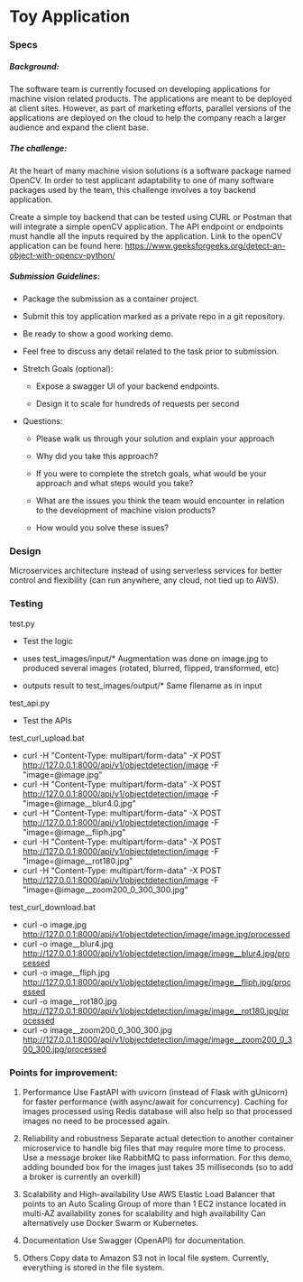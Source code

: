 # Toy Application 

### Specs

##### Background:

The software team is currently focused on developing applications for machine vision related products. 
The applications are meant to be deployed at client sites. 
However, as part of marketing efforts, parallel versions of the applications are deployed on the cloud to help the company reach a larger audience and expand the client base.


##### The challenge:

At the heart of many machine vision solutions is a software package named OpenCV. 
In order to test applicant adaptability to one of many software packages used by the team, this challenge involves a toy backend application.

Create a simple toy backend that can be tested using CURL or Postman that will integrate a simple openCV application. 
The API endpoint or endpoints must handle all the inputs required by the application. 
Link to the openCV application can be found here: https://www.geeksforgeeks.org/detect-an-object-with-opencv-python/


##### Submission Guidelines:

- Package the submission as a container project.

- Submit this toy application marked as a private repo in a git repository.

- Be ready to show a good working demo.

- Feel free to discuss any detail related to the task prior to submission.

- Stretch Goals (optional):

    - Expose a swagger UI of your backend endpoints.

    - Design it to scale for hundreds of requests per second

- Questions:

    - Please walk us through your solution and explain your approach

    - Why did you take this approach?

    - If you were to complete the stretch goals, what would be your approach and what steps would you take?

    - What are the issues you think the team would encounter in relation to the development of machine vision products?

    - How would you solve these issues?


### Design

Microservices architecture instead of using serverless services for better control and flexibility (can run anywhere, any cloud, not tied up to AWS).


### Testing

test.py

- Test the logic

- uses test_images/input/*
  Augmentation was done on image.jpg to produced several images (rotated, blurred, flipped, transformed, etc)

- outputs result to test_images/output/*
  Same filename as in input


test_api.py

- Test the APIs


test_curl_upload.bat

- curl -H "Content-Type: multipart/form-data" -X POST http://127.0.0.1:8000/api/v1/objectdetection/image -F "image=@image.jpg" 
- curl -H "Content-Type: multipart/form-data" -X POST http://127.0.0.1:8000/api/v1/objectdetection/image -F "image=@image__blur4.0.jpg" 
- curl -H "Content-Type: multipart/form-data" -X POST http://127.0.0.1:8000/api/v1/objectdetection/image -F "image=@image__fliph.jpg" 
- curl -H "Content-Type: multipart/form-data" -X POST http://127.0.0.1:8000/api/v1/objectdetection/image -F "image=@image__rot180.jpg" 
- curl -H "Content-Type: multipart/form-data" -X POST http://127.0.0.1:8000/api/v1/objectdetection/image -F "image=@image__zoom200_0_300_300.jpg" 


test_curl_download.bat

- curl -o image.jpg http://127.0.0.1:8000/api/v1/objectdetection/image/image.jpg/processed
- curl -o image__blur4.jpg http://127.0.0.1:8000/api/v1/objectdetection/image/image__blur4.jpg/processed
- curl -o image__fliph.jpg http://127.0.0.1:8000/api/v1/objectdetection/image/image__fliph.jpg/processed
- curl -o image__rot180.jpg http://127.0.0.1:8000/api/v1/objectdetection/image/image__rot180.jpg/processed
- curl -o image__zoom200_0_300_300.jpg http://127.0.0.1:8000/api/v1/objectdetection/image/image__zoom200_0_300_300.jpg/processed



### Points for improvement:

1. Performance
   Use FastAPI with uvicorn (instead of Flask with gUnicorn) for faster performance (with async/await for concurrency).
   Caching for images processed using Redis database will also help so that processed images no need to be processed again.

2. Reliability and robustness
   Separate actual detection to another container microservice to handle big files that may require more time to process.
   Use a message broker like RabbitMQ to pass information.
   For this demo, adding bounded box for the images just takes 35 milliseconds (so to add a broker is currently an overkill)

3. Scalability and High-availability
   Use AWS Elastic Load Balancer that points to an Auto Scaling Group of more than 1 EC2 instance located in multi-AZ availability zones for scalability and high availability
   Can alternatively use Docker Swarm or Kubernetes.

4. Documentation
   Use Swagger (OpenAPI) for documentation.

5. Others
   Copy data to Amazon S3 not in local file system. 
   Currently, everything is stored in the file system.
